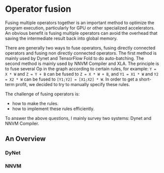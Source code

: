 # Operator fusion  
Fusing multiple operators together is an important method to optimize the program execution, particularly for GPU or other specialized accelerators. An obvious benefit is fusing multiple operators can avoid the overhead that saving the intermediate result back into global memory.   

There are generally two ways to fuse operators, fusing directly connected operators and fusing non directly connected operators. The first method is mainly used by Dynet and TensorFlow Fold to do auto-batching. The second method is mainly used by NNVM Compiler and XLA. The principle is to fuse several Op in the graph according to certain rules, for example: `Y = X * W` and `Z = Y + B` can be fused to `Z = X * W + B`, and `Y1 = X1 * W` and `Y2 = X2 * W` can be fused to `[Y1;Y2] = [X1;X2] * W`. In order to get a short-term profit, we decided to try to manually specify these rules.   

The challenge of fusing operators is:
  - how to make the rules.
  - how to implement these rules efficiently.

To answer the above questions, I mainly survey two systems: Dynet and NNVM Compiler.

## An Overview

### DyNet

### NNVM 
